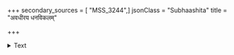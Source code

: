 +++
secondary_sources = [ "MSS_3244",]
jsonClass = "Subhaashita"
title = "अवधीरय धनविकलम्"

+++

<details><summary>Text</summary>

अवधीरय धनविकलं कुरु गौरवमकृशसंपदः पुंसः।  
अस्मादृशं हि मुग्धे धनसिद्ध्यै रूपनिर्माणम्॥
</details>
